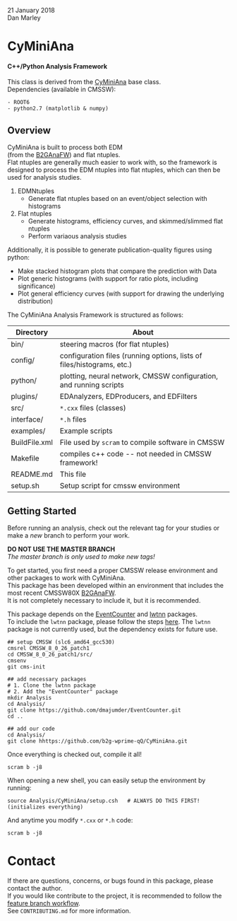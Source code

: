 21 January 2018  
Dan Marley  


# CyMiniAna

#### C++/Python Analysis Framework

This class is derived from the [CyMiniAna](https://gitlab.cern.ch/dmarley/CyMiniAna) base class.  
Dependencies (available in CMSSW):

    - ROOT6
    - python2.7 (matplotlib & numpy)


## Overview

CyMiniAna is built to process both EDM  
(from the [B2GAnaFW](https://github.com/cmsb2g/B2GAnaFW/tree/CMSSW_8_0_X_V3)) and flat ntuples.  
Flat ntuples are generally much easier to work with, so the framework is designed
to process the EDM ntuples into flat ntuples, which can then be used for analysis studies.

  1. EDMNtuples
     - Generate flat ntuples based on an event/object selection with histograms
  2. Flat ntuples
     - Generate histograms, efficiency curves, and skimmed/slimmed flat ntuples
     - Perform variaous analysis studies

Additionally, it is possible to generate publication-quality figures using python:

 - Make stacked histogram plots that compare the prediction with Data
 - Plot generic histograms (with support for ratio plots, including significance)
 - Plot general efficiency curves (with support for drawing the underlying distribution)

The CyMiniAna Analysis Framework is structured as follows:

Directory  | About
---------  | ---------
bin/       | steering macros (for flat ntuples)
config/    | configuration files (running options, lists of files/histograms, etc.)
python/    | plotting, neural network, CMSSW configuration, and running scripts
plugins/   | EDAnalyzers, EDProducers, and EDFilters
src/       | `*.cxx` files (classes)
interface/ | `*.h` files
examples/  | Example scripts
BuildFile.xml | File used by `scram` to compile software in CMSSW
Makefile   | compiles c++ code -- not needed in CMSSW framework!
README.md  | This file
setup.sh   | Setup script for cmssw environment



## Getting Started

Before running an analysis, check out the relevant tag for your studies or make a *new* branch to
perform your work.

**DO NOT USE THE MASTER BRANCH**  
_The master branch is only used to make new tags!_

To get started, you first need a proper CMSSW release environment and other packages to work with CyMiniAna.  
This package has been developed within an environment that includes the most recent CMSSW80X 
[B2GAnaFW](https://github.com/cmsb2g/B2GAnaFW/tree/CMSSW_8_0_X_V3).  
It is not completely necessary to include it, but it is recommended.

This package depends on the [EventCounter](https://github.com/dmajumder/EventCounter) 
and [lwtnn](https://github.com/lwtnn/lwtnn) packages.  
To include the `lwtnn` package, please follow the steps
[here](https://github.com/demarley/lwtnn/tree/CMSSW_8_0_X-compatible#cmssw-compatibility).
The `lwtnn` package is not currently used, but the dependency exists for future use.

```shell
## setup CMSSW (slc6_amd64_gcc530)
cmsrel CMSSW_8_0_26_patch1
cd CMSSW_8_0_26_patch1/src/
cmsenv
git cms-init

## add necessary packages
# 1. Clone the lwtnn package 
# 2. Add the "EventCounter" package
mkdir Analysis
cd Analysis/
git clone https://github.com/dmajumder/EventCounter.git
cd ..

## add our code
cd Analysis/
git clone hhttps://github.com/b2g-wprime-qQ/CyMiniAna.git
```

Once everything is checked out, compile it all!

```
scram b -j8
```

When opening a new shell, you can easily setup the environment by running:

```shell
source Analysis/CyMiniAna/setup.csh   # ALWAYS DO THIS FIRST! (initializes everything)
```

And anytime you modify `*.cxx` or `*.h` code:
```shell
scram b -j8
```


# Contact

If there are questions, concerns, or bugs found in this package, please contact the author.  
If you would like contribute to the project, it is recommended to follow the 
[feature branch workflow](https://www.atlassian.com/git/tutorials/comparing-workflows/feature-branch-workflow).  
See `CONTRIBUTING.md` for more information.

